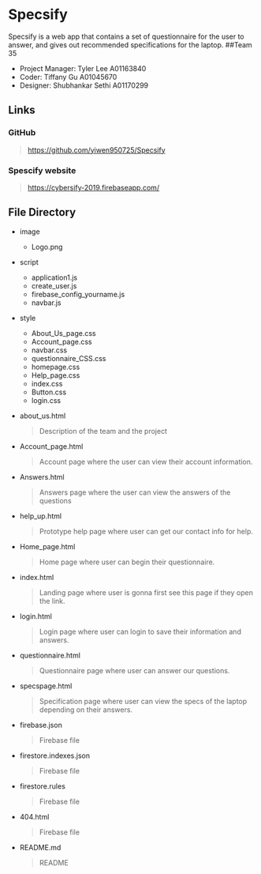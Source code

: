 # Specsify
Specsify is a web app that contains a set of questionnaire for the user to
answer, and gives out recommended specifications for the laptop.
##Team 35
* Project Manager: Tyler Lee A01163840
* Coder: Tiffany Gu A01045670
* Designer: Shubhankar Sethi A01170299
## Links
### GitHub
> https://github.com/yiwen950725/Specsify
### Spescify website
> https://cybersify-2019.firebaseapp.com/
## File Directory
* image
  * Logo.png
* script
  * application1.js
  * create_user.js
  * firebase_config_yourname.js
  * navbar.js
* style
  * About_Us_page.css
  * Account_page.css
  * navbar.css
  * questionnaire_CSS.css
  * homepage.css
  * Help_page.css
  * index.css
  * Button.css
  * login.css

* about_us.html
  > Description of the team and the project
* Account_page.html
  > Account page where the user can view their account information.
* Answers.html
  > Answers page where the user can view the answers of the questions
* help_up.html
  > Prototype help page where user can get our contact info for help.
* Home_page.html
  > Home page where user can begin their questionnaire.
* index.html
  > Landing page where user is gonna first see this page if they open the link.
* login.html
  > Login page where user can login to save their information and answers.
* questionnaire.html
  > Questionnaire page where user can answer our questions.
* specspage.html
  > Specification page where user can view the specs of the laptop depending on
    their answers.
* firebase.json
  > Firebase file
* firestore.indexes.json
  > Firebase file
* firestore.rules
  > Firebase file
* 404.html
  > Firebase file
* README.md
  > README
